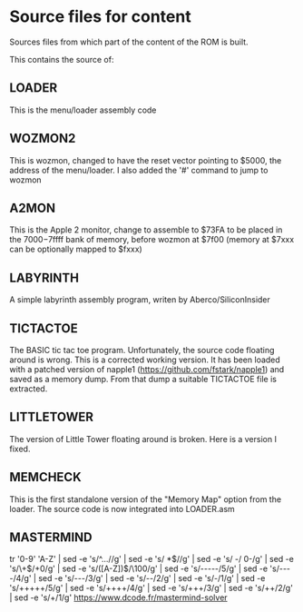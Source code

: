 # Source files for content

Sources files from which part of the content of the ROM is built.

This contains the source of:

## LOADER

This is the menu/loader assembly code

## WOZMON2

This is wozmon, changed to have the reset vector pointing to $5000, the address of the menu/loader.
I also added the '#' command to jump to wozmon

## A2MON

This is the Apple 2 monitor, change to assemble to $73FA to be placed in the $7000-$7ffff bank of memory, before wozmon at $7f00 (memory at $7xxx can be optionally mapped to $fxxx)

## LABYRINTH

A simple labyrinth assembly program, writen by Aberco/SiliconInsider

## TICTACTOE

The BASIC tic tac toe program. Unfortunately, the source code floating around is wrong. This is a corrected working version. It has been loaded with a patched version of napple1 (https://github.com/fstark/napple1) and saved as a memory dump. From that dump a suitable TICTACTOE file is extracted.

## LITTLETOWER

The version of Little Tower floating around is broken. Here is a version I fixed.

## MEMCHECK

This is the first standalone version of the "Memory Map" option from the loader. The source code is now integrated into LOADER.asm

## MASTERMIND

tr '0-9' 'A-Z' | sed -e 's/^...//g' | sed -e 's/ *$//g' | sed -e 's/ -/ 0-/g' | sed -e 's/\+$/+0/g' | sed -e 's/\([A-Z]\)$/\100/g' | sed -e 's/-----/5/g' | sed -e 's/----/4/g' | sed -e 's/---/3/g' | sed -e 's/--/2/g' | sed -e 's/-/1/g' | sed -e 's/\+\+\+\+\+/5/g' | sed -e 's/\+\+\+\+/4/g' | sed -e 's/\+\+\+/3/g' | sed -e 's/\+\+/2/g' | sed -e 's/\+/1/g'
https://www.dcode.fr/mastermind-solver
